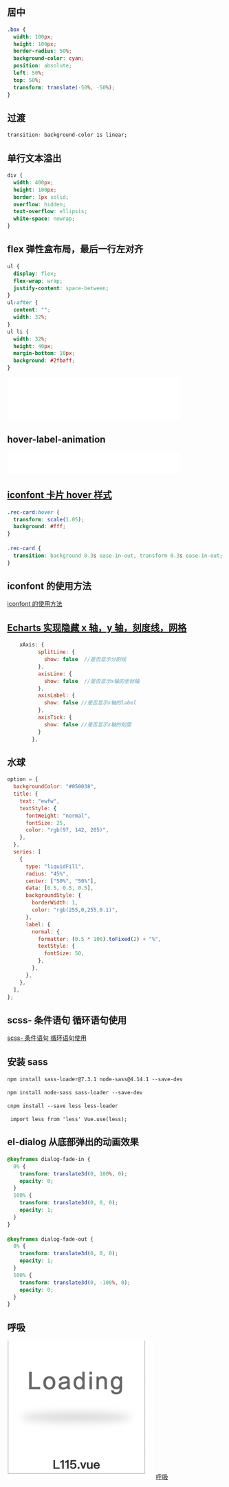 ## 居中

```css
.box {
  width: 100px;
  height: 100px;
  border-radius: 50%;
  background-color: cyan;
  position: absolute;
  left: 50%;
  top: 50%;
  transform: translate(-50%, -50%);
}
```

## 过渡

```css
transition: background-color 1s linear;
```

## 单行文本溢出

```css
div {
  width: 400px;
  height: 100px;
  border: 1px solid;
  overflow: hidden;
  text-overflow: ellipsis;
  white-space: nowrap;
}
```

## flex 弹性盒布局，最后一行左对齐

```css
ul {
  display: flex;
  flex-wrap: wrap;
  justify-content: space-between;
}
ul:after {
  content: "";
  width: 32%;
}
ul li {
  width: 32%;
  height: 40px;
  margin-bottom: 10px;
  background: #2fbaff;
}
```

<iframe id="iframe" height=100 width=80% frameborder=0 allowfullscreen="true" src="/html/flex.html">  
 </iframe>

## hover-label-animation

<iframe id="iframe" height=50 width=80% frameborder=0 allowfullscreen="true" src="/html/hover-label-animation.html">  
 </iframe>

## [iconfont 卡片 hover 样式](https://www.iconfont.cn/home/index?spm=a313x.7781069.1998910419.2)

```css
.rec-card:hover {
  transform: scale(1.05);
  background: #fff;
}

.rec-card {
  transition: background 0.3s ease-in-out, transform 0.3s ease-in-out;
}
```

## iconfont 的使用方法

[iconfont 的使用方法](https://blog.csdn.net/qq_39176732/article/details/81390423)

## [Echarts 实现隐藏 x 轴，y 轴，刻度线，网格](https://www.cnblogs.com/xiaojun-zxj/p/8327683.html)

```javascript
    xAxis: {
          splitLine: {
            show: false  //是否显示分割线
          },
          axisLine: {
            show: false  //是否显示x轴的坐标轴
          },
          axisLabel: {
            show: false //是否显示x轴的label
          },
          axisTick: {
            show: false //是否显示x轴的刻度
          }
        },

```

## 水球

```javascript
option = {
  backgroundColor: "#050038",
  title: {
    text: "ewfw",
    textStyle: {
      fontWeight: "normal",
      fontSize: 25,
      color: "rgb(97, 142, 205)",
    },
  },
  series: [
    {
      type: "liquidFill",
      radius: "45%",
      center: ["50%", "50%"],
      data: [0.5, 0.5, 0.5],
      backgroundStyle: {
        borderWidth: 1,
        color: "rgb(255,0,255,0.1)",
      },
      label: {
        normal: {
          formatter: (0.5 * 100).toFixed(2) + "%",
          textStyle: {
            fontSize: 50,
          },
        },
      },
    },
  ],
};
```

## scss- 条件语句 循环语句使用

[scss- 条件语句 循环语句使用](https://blog.csdn.net/weixin_40054326/article/details/103054843)

## 安装 sass

`npm install sass-loader@7.3.1 node-sass@4.14.1 --save-dev `

`npm install node-sass sass-loader --save-dev`

`cnpm install --save less less-loader`

` import less from 'less' Vue.use(less);`

## el-dialog 从底部弹出的动画效果

```css
@keyframes dialog-fade-in {
  0% {
    transform: translate3d(0, 100%, 0);
    opacity: 0;
  }
  100% {
    transform: translate3d(0, 0, 0);
    opacity: 1;
  }
}

@keyframes dialog-fade-out {
  0% {
    transform: translate3d(0, 0, 0);
    opacity: 1;
  }
  100% {
    transform: translate3d(0, -100%, 0);
    opacity: 0;
  }
}
```

## 呼吸

![](https://raw.githubusercontent.com/xesxz/image/main/screenshot202208161129581.png?token=AFPLVXUTCTHYASVQ3A77ECTC7MHUQ)
[呼吸](http://k21vin.gitee.io/front-end-data-visualization/#/native/pureCSS/loading)
